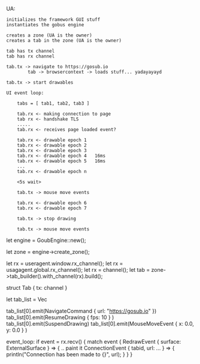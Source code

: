 UA:

    initializes the framework GUI stuff
    instantiates the gobus engine
    
    creates a zone (UA is the owner)
    creates a tab in the zone (UA is the owner)

    tab has tx channel
    tab has rx channel

    tab.tx -> navigate to https://gosub.io
            tab -> browsercontext -> loads stuff... yadayayayd

    tab.tx -> start drawables

    UI event loop:

        tabs = [ tab1, tab2, tab3 ]        

        tab.rx <- making connection to page
        tab rx <- handshake TLS
        .....
        tab.rx <- receives page loaded event?

        tab.rx <- drawable epoch 1
        tab.rx <- drawable epoch 2
        tab.rx <- drawable epoch 3
        tab.rx <- drawable epoch 4   16ms
        tab.rx <- drawable epoch 5   16ms
        ...
        tab.rx <- drawable epoch n

        <5s wait>

        tab.tx -> mouse move events

        tab.rx <- drawable epoch 6
        tab.rx <- drawable epoch 7

        tab.tx -> stop drawing

        tab.tx -> mouse move events


let engine = GoubEngine::new();

let zone = engine->create_zone();

let rx = useragent.window.rx_channel();
let rx = usagagent.global.rx_channel();
let rx = channel();
let tab = zone->tab_builder().with_channel(rx).build();

struct Tab {
    tx: channel
}

let tab_list = Vec<Tab>

tab_list[0].emit(NavigateCommand { url: "https://gosub.io" })
tab_list[0].emit(ResumeDrawing { fps: 10 } )
tab_list[0].emit(SuspendDrawing)
tab_list[0].emit(MouseMoveEvent { x: 0.0, y: 0.0 } )

event_loop:
    if event = rx.recv() {
        match event {
            RedrawEvent { surface: ExternalSurface } => {
                .. paint it 
            ConnectionEvent { tabid, url: ... } => {
                println("Connection has been made to {}", url);
            }
        }
    }
